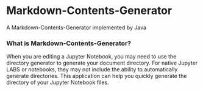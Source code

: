 # Markdown-Contents-Generator
A Markdown-Contents-Generator implemented by Java

### What is Markdown-Contents-Generator?

When you are editing a Jupyter Notebook, you may need to use the directory generator to generate your document directory. For native Jupyter LABS or notebooks, they may not include the ability to automatically generate directories. This application can help you quickly generate the directory of your Jupyter Notebook files.

